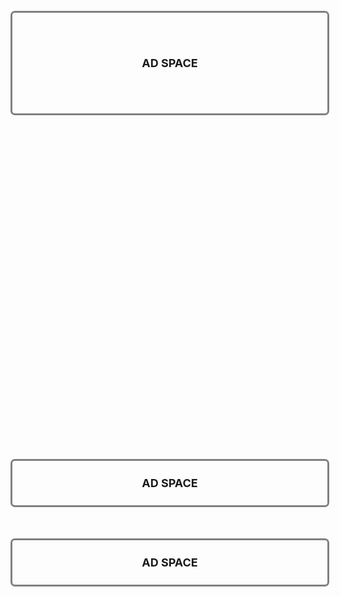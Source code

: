 <style>
  .ad-large {
    text-align: center;
    width: 100%;
    padding: 70px 0;
    font-size: large;
    font-weight: bold;
    border: 3px solid gray;
    border-radius: 7px;
  }

  .ad-small {
    text-align: center;
    width: 100%;
    padding: 25px 0;
    font-size: large;
    font-weight: bold;
    border: 3px solid gray;
    border-radius: 7px;
  }
</style>

<script defer src="https://www.livecoinwatch.com/static/lcw-widget.js"></script>
<div class="livecoinwatch-widget-5" lcw-base="USD" lcw-color-tx="#abb8c3" lcw-marquee-1="coins" lcw-marquee-2="movers" lcw-marquee-items="10" ></div>

<div style="height:25px"></div>

<div class="ad-large">AD SPACE</div>

<div style="height:25px"></div>

<div style="height: 500px">
  <div style="width: 50%; height: 100%; float: left;">
    <div class="tradingview-widget-container">
      <div class="tradingview-widget-container__widget"></div>
      <script type="text/javascript" src="https://s3.tradingview.com/external-embedding/embed-widget-events.js" async>
      {
        "width": "100%",
        "height": "100%",
        "colorTheme": "light",
        "isTransparent": true,
        "locale": "en",
        "importanceFilter": "0,1",
        "countryFilter": "ar,au,br,ca,cn,fr,de,in,id,it,jp,kr,mx,ru,sa,za,tr,gb,us,eu"
      }
      </script>
    </div>
  </div>

  <div style="width: 50%; height: 100%; float: right;">
    <div class="tradingview-widget-container">
      <div class="tradingview-widget-container__widget"></div>
      <script type="text/javascript" src="https://s3.tradingview.com/external-embedding/embed-widget-timeline.js" async>
      {
        "feedMode": "all_symbols",
        "isTransparent": true,
        "displayMode": "regular",
        "width": "100%",
        "height": "100%",
        "colorTheme": "light",
        "locale": "en"
      }
      </script>
    </div>
  </div>
</div>

<div style="height:25px"></div>

<div class="ad-small">AD SPACE</div>

<div style="height:25px"></div>

<div class="tradingview-widget-container">
  <div class="tradingview-widget-container__widget"></div>
  <script type="text/javascript" src="https://s3.tradingview.com/external-embedding/embed-widget-advanced-chart.js" async>
  {
  "width": "100%",
  "height": "610",
  "symbol": "MARKETSCOM:BITCOIN",
  "interval": "D",
  "timezone": "exchange",
  "theme": "light",
  "style": "2",
  "locale": "en",
  "backgroundColor": "rgba(255, 255, 255, 1)",
  "withdateranges": true,
  "allow_symbol_change": true,
  "compareSymbols": [
    {
      "symbol": "MARKETSCOM:ETHEREUM",
      "position": "SameScale"
    }
  ],
  "details": true,
  "calendar": false,
  "support_host": "https://www.tradingview.com"
}
  </script>
</div>

<div style="height:25px"></div>

<div class="ad-small">AD SPACE</div>

<div style="height:25px"></div>

<div class="tradingview-widget-container">
  <div class="tradingview-widget-container__widget"></div>
  <script type="text/javascript" src="https://s3.tradingview.com/external-embedding/embed-widget-screener.js" async>
  {
    "width": "100%",
    "height": 550,
    "defaultColumn": "overview",
    "screener_type": "crypto_mkt",
    "displayCurrency": "USD",
    "colorTheme": "light",
    "locale": "en"
  }
  </script>
</div>

